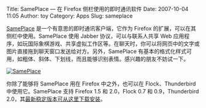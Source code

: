 Title: SamePlace — 在 Firefox 侧栏使用的即时通讯软件
Date: 2007-10-04 11:05
Author: toy
Category: Apps
Slug: sameplace

[SamePlace](http://sameplace.cc/) 是一个有意思的即时通讯客户端，它作为
Firefox 的扩展，可以在其侧栏中使用。SamePlace 使用 Jabber
协议，可以与联系人共享 Web
应用程序，如玩国际象棋游戏、共享虚拟工作区等。在聊天时，你可以将网页中的文字或图片直接拖到聊天窗口发送给对方。另外，SamePlace
有基本的格式化样式可用，如粗体、斜体、下划线，而且能够识别表情。感兴趣的朋友不妨试一下。

[![SamePlace](http://i.linuxtoy.org/i/2007/10/sameplace_s.png)](http://i.linuxtoy.org/i/2007/10/sameplace.png)

你除了能够将 SamePlace 用在 Firefox 中之外，也可以在 Flock、Thunderbird
中使用它。SamePlace 支持 Firefox 1.5 和 2.0，Flock 0.7 和
0.9，Thunderbird
2.0，其[最新稳定版本可从这里下载安装](http://sameplace.cc/download)。
